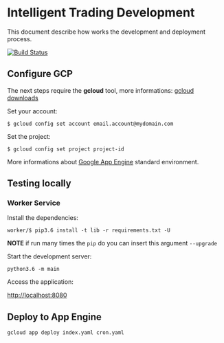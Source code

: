 # Intelligent Trading Development 
This document describe how works the development and deployment process.

[![Build Status](https://travis-ci.org/IntelligentTrading/IntelligentTrading.svg?branch=master)](https://travis-ci.org/IntelligentTrading/IntelligentTrading)


## Configure GCP
The next steps require the **gcloud** tool, more informations: [gcloud downloads](https://cloud.google.com/sdk/downloads)


Set your account:

`$ gcloud config set account email.account@mydomain.com`

Set the project:

`$ gcloud config set project project-id`

More informations about [Google App Engine](https://cloud.google.com/appengine/docs/python/) standard environment. 


## Testing locally

### Worker Service

Install the dependencies:

`worker/$ pip3.6 install -t lib -r requirements.txt -U` 

**NOTE** if run many times the `pip` do you can insert this argument `--upgrade` 

Start the development server:

`python3.6 -m main`

Access the application:

[http://localhost:8080](http://localhost:8080)



## Deploy to App Engine

`gcloud app deploy index.yaml cron.yaml`
